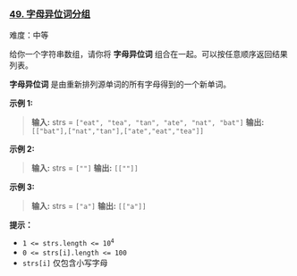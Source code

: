 ### [49\. 字母异位词分组](https://leetcode.cn/problems/group-anagrams/)

难度：中等

给你一个字符串数组，请你将 **字母异位词** 组合在一起。可以按任意顺序返回结果列表。

**字母异位词** 是由重新排列源单词的所有字母得到的一个新单词。

**示例 1:**

> **输入:** strs = `["eat", "tea", "tan", "ate", "nat", "bat"]`
> **输出:** `[["bat"],["nat","tan"],["ate","eat","tea"]]`

**示例 2:**

> **输入:** strs = `[""]`
> **输出:** `[[""]]`

**示例 3:**

> **输入:** strs = `["a"]`
> **输出:** `[["a"]]`

**提示：**

- <code>1 <= strs.length <= 10<sup>4</sup></code>
- `0 <= strs[i].length <= 100`
- `strs[i]` 仅包含小写字母
